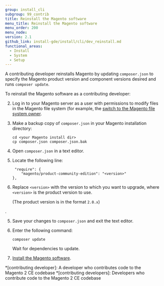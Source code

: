```yaml
---
group: install_cli
subgroup: 99_contrib
title: Reinstall the Magento software
menu_title: Reinstall the Magento software
menu_order: 200
menu_node:
version: 2.1
github_link: install-gde/install/cli/dev_reinstall.md
functional_areas:
  - Install
  - System
  - Setup
---
```


A contributing developer reinstalls Magento by updating `composer.json` to specify the Magento product version and component versions desired and runs `composer update`. 

To reinstall the Magento software as a contributing developer:

2.	Log in to your Magento server as a user with permissions to modify files in the Magento file system (for example, the <a href="{{ page.baseurl }}/install-gde/prereq/file-sys-perms-over.html">switch to the Magento file system owner</a>.
3.	Make a backup copy of `composer.json` in your Magento installation directory:

		cd <your Magento install dir>
		cp composer.json composer.json.bak

4.	Open `composer.json` in a text editor.
5.	Locate the following line:

		 "require": {
        	"magento/product-community-edition": "<version>"
    	},

5.	Replace `<version>` with the version to which you want to upgrade, where `<version>` is the product version to use. 
	
	(The product version is in the format `2.0.x`)
<!-- is the `magento/product-community-edition` version from -->.
5.	Save your changes to `composer.json` and exit the text editor.
6.	Enter the following command:

		composer update

	Wait for dependencies to update.

4.	<a href="{{ page.baseurl }}/install-gde/install/cli/install-cli.html">Install the Magento software</a>.

*[contributing developer]: A developer who contributes code to the Magento 2 CE codebase
*[contributing developers]: Developers who contribute code to the Magento 2 CE codebase
